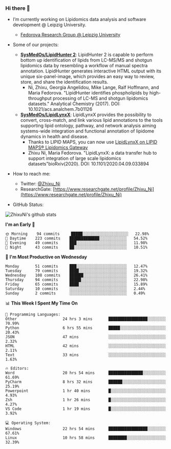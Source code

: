 ### Hi there 👋

- I’m currently working on Lipidomics data analysis and software development @ Leipzig University.
  + [Fedorova Research Group @ Leipzig University](https://home.uni-leipzig.de/fedorova/)
- Some of our projects:
  + **[SysMedOs/LipidHunter 2](https://github.com/SysMedOs/lipidhunter)**: LipidHunter 2 is capable to perform bottom up identification of lipids from LC-MS/MS and shotgun lipidomics data by resembling a workflow of manual spectra annotation. LipidHunter generates interactive HTML output with its unique six-panel-image, which provides an easy way to review, store, and share the identification results. 
    * Ni, Zhixu, Georgia Angelidou, Mike Lange, Ralf Hoffmann, and Maria Fedorova. "LipidHunter identifies phospholipids by high-throughput processing of LC-MS and shotgun lipidomics datasets." Analytical Chemistry (2017). DOI: 10.1021/acs.analchem.7b01126
  + **[SysMedOs/LipidLynxX](https://github.com/SysMedOs/LipidLynxX)**: LipidLynxX provides the possibility to convert, cross-match, and link various lipid annotations to the tools supporting lipid ontology, pathway, and network analysis aiming systems-wide integration and functional annotation of lipidome dynamics in health and disease.
    * Thanks to LIPID MAPS, you can now use [LipidLynxX on LIPID MAPS® Lipidomics Gateway](http://lipidmaps.org/lipidlynxx/)
    * Zhixu Ni, Maria Fedorova. "LipidLynxX: a data transfer hub to support integration of large scale lipidomics datasets"bioRxiv(2020). DOI: 10.1101/2020.04.09.033894
- How to reach me:
  + Twitter: [@Zhixu_Ni](https://twitter.com/Zhixu_Ni)
  + ResearchGate: [https://www.researchgate.net/profile/Zhixu_Ni](https://www.researchgate.net/profile/Zhixu_Ni)

- GitHub Status:

![ZhixuNi's github stats](https://github-readme-stats.vercel.app/api?username=ZhixuNi&show_icons=true&hide=issues)

<!--START_SECTION:waka-->
**I'm an Early 🐤** 

```text
🌞 Morning    94 commits     █████░░░░░░░░░░░░░░░░░░░░   22.98% 
🌆 Daytime    223 commits    █████████████░░░░░░░░░░░░   54.52% 
🌃 Evening    49 commits     ███░░░░░░░░░░░░░░░░░░░░░░   11.98% 
🌙 Night      43 commits     ██░░░░░░░░░░░░░░░░░░░░░░░   10.51%

```
📅 **I'm Most Productive on Wednesday** 

```text
Monday       51 commits     ███░░░░░░░░░░░░░░░░░░░░░░   12.47% 
Tuesday      79 commits     ████░░░░░░░░░░░░░░░░░░░░░   19.32% 
Wednesday    108 commits    ██████░░░░░░░░░░░░░░░░░░░   26.41% 
Thursday     94 commits     █████░░░░░░░░░░░░░░░░░░░░   22.98% 
Friday       65 commits     ████░░░░░░░░░░░░░░░░░░░░░   15.89% 
Saturday     10 commits     ░░░░░░░░░░░░░░░░░░░░░░░░░   2.44% 
Sunday       2 commits      ░░░░░░░░░░░░░░░░░░░░░░░░░   0.49%

```


📊 **This Week I Spent My Time On** 

```text
💬 Programming Languages: 
Other                    24 hrs 3 mins       █████████████████░░░░░░░░   70.99% 
Python                   6 hrs 55 mins       █████░░░░░░░░░░░░░░░░░░░░   20.43% 
JSON                     47 mins             ░░░░░░░░░░░░░░░░░░░░░░░░░   2.32% 
HTML                     42 mins             ░░░░░░░░░░░░░░░░░░░░░░░░░   2.11% 
Text                     33 mins             ░░░░░░░░░░░░░░░░░░░░░░░░░   1.63%

🔥 Editors: 
Word                     20 hrs 54 mins      ███████████████░░░░░░░░░░   61.69% 
PyCharm                  8 hrs 32 mins       ██████░░░░░░░░░░░░░░░░░░░   25.19% 
Powerpoint               1 hr 40 mins        █░░░░░░░░░░░░░░░░░░░░░░░░   4.93% 
Zsh                      1 hr 26 mins        █░░░░░░░░░░░░░░░░░░░░░░░░   4.27% 
VS Code                  1 hr 19 mins        █░░░░░░░░░░░░░░░░░░░░░░░░   3.92%

💻 Operating System: 
Windows                  22 hrs 54 mins      █████████████████░░░░░░░░   67.61% 
Linux                    10 hrs 58 mins      ████████░░░░░░░░░░░░░░░░░   32.39%

```


<!--END_SECTION:waka-->
